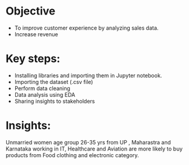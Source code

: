 # Objective
- To improve customer experience by analyzing sales data.
- Increase revenue

# Key steps:
- Installing libraries and importing them in Jupyter notebook.
- Importing the dataset (.csv file)
- Perform data cleaning
- Data analysis using EDA
- Sharing insights to stakeholders

# Insights:
Unmarried women age group 26-35 yrs from UP , Maharastra and Karnataka working in IT, Healthcare and Aviation are more likely to buy products from Food clothing and electronic category.
